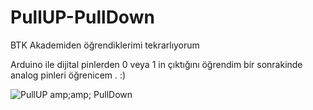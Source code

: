 # PullUP-PullDown
BTK Akademiden öğrendiklerimi tekrarlıyorum

Arduino ile dijital pinlerden 0 veya 1 in çıktığını öğrendim bir sonrakinde analog pinleri öğrenicem .    :)


![PullUP  amp;amp; PullDown](https://github.com/mehmethan1/PullUP-PullDown/assets/71599621/85d89342-c422-4d84-9e66-c68892db1d06)
